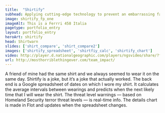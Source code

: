 ```yaml
---
title:  "Shirtify"
subhead: Applying cutting-edge technology to prevent an embarrassing fashion faux pas
image: shirtify_fp_one
imageAlt: This is a Ferrri 458 Italia
pagetype: portfolio_entry
layout: portfolio_entry
heroArt: shirtify
head: Shirtwarn
slides: ['shirt_compare', 'shirt_compare2']
images: ['shirtify_spreadsheet', 'shirtfiy_calc', 'shirtify_chart']
video: http://player.d.nationalgeographic.com/players/ngsvideo/share/?feed=http://feed.theplatform.com/f/ngs/dCCn2isYZ9N9&guid=00000147-4ac1-dc4d-a3f7-cefb50da0001&link=http://video.nationalgeographic.com/video/
url: http://mosthorriblethingever.com/team_impact/
---
```

A friend of mine had the same shirt and we always seemed to wear it on the same day. Shirtify is a joke, but it’s a joke that actually worked. The back end is a Google spreadsheet of dates on which I wore my shirt. It calculates the average intervals between wearings and predicts when the next likely time that I will wear the shirt. The threat level warnings — based on Homeland Security terror threat levels — is real-time info. The details chart is made in Flot and updates when the spreadsheet changes.
